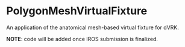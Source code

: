 # PolygonMeshVirtualFixture
An application of the anatomical mesh-based virtual fixture for dVRK.

**NOTE**: code will be added once IROS submission is finalized.
